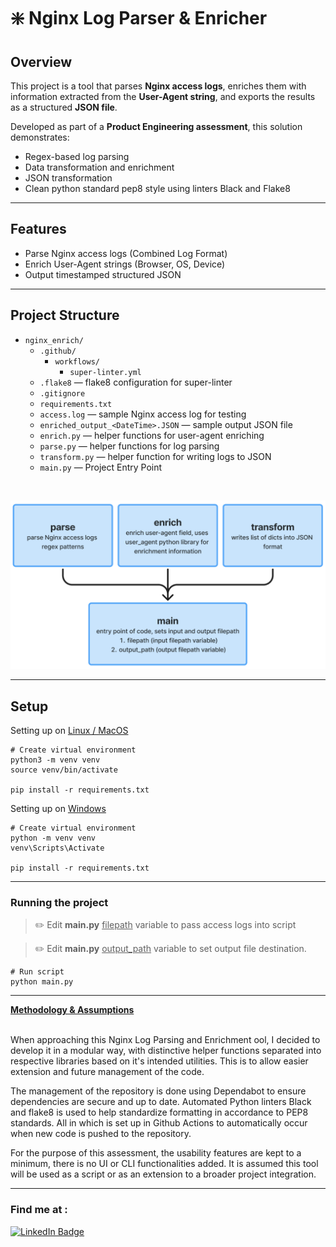 # ❇️ Nginx Log Parser & Enricher

## Overview
This project is a tool that parses **Nginx access logs**, enriches them with information extracted from the **User-Agent string**, and exports the results as a structured **JSON file**.

Developed as part of a **Product Engineering assessment**, this solution demonstrates:
- Regex-based log parsing
- Data transformation and enrichment
- JSON transformation
- Clean python standard pep8 style using linters Black and Flake8

---

## Features
- Parse Nginx access logs (Combined Log Format)
- Enrich User-Agent strings (Browser, OS, Device)
- Output timestamped structured JSON
---

## Project Structure
- `nginx_enrich/`
  - `.github/`
    - `workflows/`
      - `super-linter.yml` 
  - `.flake8`  — flake8 configuration for super-linter
  - `.gitignore`
  - `requirements.txt`
  - `access.log` — sample Nginx access log for testing
  - `enriched_output_<DateTime>.JSON` — sample output JSON file
  - `enrich.py` — helper functions for user-agent enriching
  - `parse.py` — helper functions for log parsing 
  - `transform.py` — helper function for writing logs to JSON
  - `main.py` — Project Entry Point
<br>

![Alt text](project_diagram.png "project diagram")


---
## Setup
Setting up on <ins>Linux / MacOS</ins>
```
# Create virtual environment
python3 -m venv venv
source venv/bin/activate

pip install -r requirements.txt
```

Setting up on <ins>Windows</ins>
```
# Create virtual environment
python -m venv venv
venv\Scripts\Activate

pip install -r requirements.txt
```
---

### Running the project

> ✏️ Edit **main.py** <ins>filepath</ins> variable to pass access logs 
> into script 

> ✏️ Edit **main.py** <ins>output_path</ins> variable to set output file 
> destination.

```
# Run script
python main.py
```

---
<ins>**Methodology & Assumptions**</ins> <br><br>

When approaching this Nginx Log Parsing and Enrichment ool, I decided to develop it in a
modular way, with distinctive helper functions separated into
respective libraries based on it's intended utilities. This is to allow easier extension and 
future management of the code.

The management of the repository is done using Dependabot to ensure dependencies are
secure and up to date. Automated Python linters Black and flake8 is used to help standardize formatting in accordance
to PEP8 standards. All in which is set up in Github Actions to automatically occur when new code is pushed
to the repository.

For the purpose of this assessment, the usability features are kept to a minimum, there is no UI or CLI functionalities 
added. It is assumed this tool will be used as a script or as an extension to a broader project integration.

---

### Find me at :
<div id="badges">
  <a href="https://www.linkedin.com/in/jonathantok">
    <img src="https://img.shields.io/badge/LinkedIn-blue?style=for-the-badge&logo=linkedin&logoColor=white" alt="LinkedIn Badge"/>
  </a>
</div>
